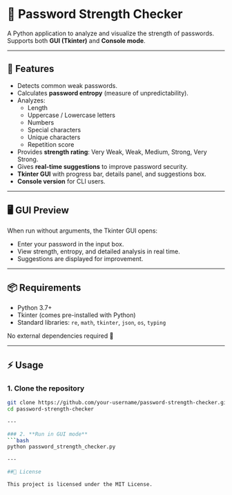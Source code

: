# 🔑 Password Strength Checker

A Python application to analyze and visualize the strength of passwords.  
Supports both **GUI (Tkinter)** and **Console mode**.

---

## 🚀 Features
- Detects common weak passwords.
- Calculates **password entropy** (measure of unpredictability).
- Analyzes:
  - Length
  - Uppercase / Lowercase letters
  - Numbers
  - Special characters
  - Unique characters
  - Repetition score
- Provides **strength rating**: Very Weak, Weak, Medium, Strong, Very Strong.
- Gives **real-time suggestions** to improve password security.
- **Tkinter GUI** with progress bar, details panel, and suggestions box.
- **Console version** for CLI users.

---

## 🖥️ GUI Preview
When run without arguments, the Tkinter GUI opens:  
- Enter your password in the input box.  
- View strength, entropy, and detailed analysis in real time.  
- Suggestions are displayed for improvement.  

---

## 📦 Requirements
- Python 3.7+
- Tkinter (comes pre-installed with Python)
- Standard libraries: `re`, `math`, `tkinter`, `json`, `os`, `typing`

No external dependencies required 🎉

---

## ⚡ Usage

### 1. Clone the repository
```bash
git clone https://github.com/your-username/password-strength-checker.git
cd password-strength-checker

---

### 2. **Run in GUI mode**
```bash
python password_strength_checker.py

---

##📜 License

This project is licensed under the MIT License.

